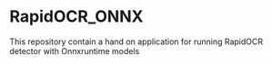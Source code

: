 # RapidOCR_ONNX
This repository contain a hand on application for running RapidOCR detector with Onnxruntime models
